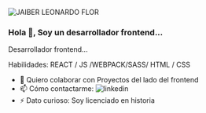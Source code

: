 
![JAIBER LEONARDO FLOR](https://user-images.githubusercontent.com/45525257/122229776-a71f9c80-ce7e-11eb-8d5e-3291f9cd83a9.png)
### Hola 👋, Soy un desarrollador frontend...



Desarrollador frontend...

Habilidades: REACT / JS /WEBPACK/SASS/ HTML / CSS

- 👯 Quiero colaborar con Proyectos del lado del frontend 
- 📫 Cómo contactarme: ![linkedin](https://user-images.githubusercontent.com/45525257/122232994-4d6ca180-ce81-11eb-9651-1988cdb5356a.png)
- ⚡ Dato curioso: Soy licenciado en historia 






